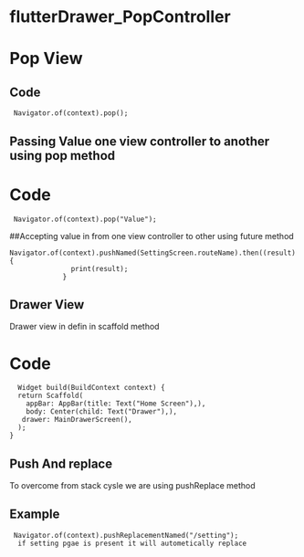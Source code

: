 # flutterDrawer_PopController

# Pop View
## Code 
```
 Navigator.of(context).pop();
```
## Passing Value one view controller to another using  pop method
# Code
```
 Navigator.of(context).pop("Value");
```
##Accepting  value in from one view controller to other using future method
```
Navigator.of(context).pushNamed(SettingScreen.routeName).then((result){
               print(result);
             }
```
## Drawer View
  Drawer view in defin in scaffold method
  # Code
  ```
    Widget build(BuildContext context) {
    return Scaffold(
      appBar: AppBar(title: Text("Home Screen"),),
      body: Center(child: Text("Drawer"),),
     drawer: MainDrawerScreen(),
    );
  }
```
## Push And replace
To overcome from stack cysle we are using pushReplace method
## Example
  ```
   Navigator.of(context).pushReplacementNamed("/setting");
    if setting pgae is present it will autometically replace 
```
